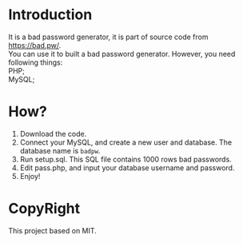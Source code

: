 # Introduction
It is a bad password generator, it is part of source code from https://bad.pw/.  
You can use it to built a bad password generator. However, you need following things:  
PHP;  
MySQL;  

# How?  
1. Download the code.
2. Connect your MySQL, and create a new user and database. The database name is `badpw`.  
3. Run setup.sql. This SQL file contains 1000 rows bad passwords.  
4. Edit pass.php, and input your database username and password.
5. Enjoy!

# CopyRight
This project based on MIT.  
